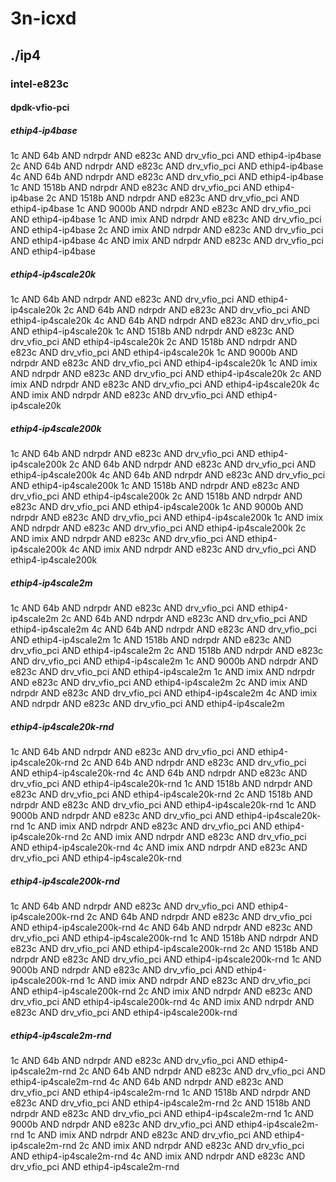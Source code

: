 # 3n-icxd
## ./ip4
### intel-e823c
#### dpdk-vfio-pci
##### ethip4-ip4base
1c AND 64b AND ndrpdr AND e823c AND drv_vfio_pci AND ethip4-ip4base
2c AND 64b AND ndrpdr AND e823c AND drv_vfio_pci AND ethip4-ip4base
4c AND 64b AND ndrpdr AND e823c AND drv_vfio_pci AND ethip4-ip4base
1c AND 1518b AND ndrpdr AND e823c AND drv_vfio_pci AND ethip4-ip4base
2c AND 1518b AND ndrpdr AND e823c AND drv_vfio_pci AND ethip4-ip4base
1c AND 9000b AND ndrpdr AND e823c AND drv_vfio_pci AND ethip4-ip4base
1c AND imix AND ndrpdr AND e823c AND drv_vfio_pci AND ethip4-ip4base
2c AND imix AND ndrpdr AND e823c AND drv_vfio_pci AND ethip4-ip4base
4c AND imix AND ndrpdr AND e823c AND drv_vfio_pci AND ethip4-ip4base
##### ethip4-ip4scale20k
1c AND 64b AND ndrpdr AND e823c AND drv_vfio_pci AND ethip4-ip4scale20k
2c AND 64b AND ndrpdr AND e823c AND drv_vfio_pci AND ethip4-ip4scale20k
4c AND 64b AND ndrpdr AND e823c AND drv_vfio_pci AND ethip4-ip4scale20k
1c AND 1518b AND ndrpdr AND e823c AND drv_vfio_pci AND ethip4-ip4scale20k
2c AND 1518b AND ndrpdr AND e823c AND drv_vfio_pci AND ethip4-ip4scale20k
1c AND 9000b AND ndrpdr AND e823c AND drv_vfio_pci AND ethip4-ip4scale20k
1c AND imix AND ndrpdr AND e823c AND drv_vfio_pci AND ethip4-ip4scale20k
2c AND imix AND ndrpdr AND e823c AND drv_vfio_pci AND ethip4-ip4scale20k
4c AND imix AND ndrpdr AND e823c AND drv_vfio_pci AND ethip4-ip4scale20k
##### ethip4-ip4scale200k
1c AND 64b AND ndrpdr AND e823c AND drv_vfio_pci AND ethip4-ip4scale200k
2c AND 64b AND ndrpdr AND e823c AND drv_vfio_pci AND ethip4-ip4scale200k
4c AND 64b AND ndrpdr AND e823c AND drv_vfio_pci AND ethip4-ip4scale200k
1c AND 1518b AND ndrpdr AND e823c AND drv_vfio_pci AND ethip4-ip4scale200k
2c AND 1518b AND ndrpdr AND e823c AND drv_vfio_pci AND ethip4-ip4scale200k
1c AND 9000b AND ndrpdr AND e823c AND drv_vfio_pci AND ethip4-ip4scale200k
1c AND imix AND ndrpdr AND e823c AND drv_vfio_pci AND ethip4-ip4scale200k
2c AND imix AND ndrpdr AND e823c AND drv_vfio_pci AND ethip4-ip4scale200k
4c AND imix AND ndrpdr AND e823c AND drv_vfio_pci AND ethip4-ip4scale200k
##### ethip4-ip4scale2m
1c AND 64b AND ndrpdr AND e823c AND drv_vfio_pci AND ethip4-ip4scale2m
2c AND 64b AND ndrpdr AND e823c AND drv_vfio_pci AND ethip4-ip4scale2m
4c AND 64b AND ndrpdr AND e823c AND drv_vfio_pci AND ethip4-ip4scale2m
1c AND 1518b AND ndrpdr AND e823c AND drv_vfio_pci AND ethip4-ip4scale2m
2c AND 1518b AND ndrpdr AND e823c AND drv_vfio_pci AND ethip4-ip4scale2m
1c AND 9000b AND ndrpdr AND e823c AND drv_vfio_pci AND ethip4-ip4scale2m
1c AND imix AND ndrpdr AND e823c AND drv_vfio_pci AND ethip4-ip4scale2m
2c AND imix AND ndrpdr AND e823c AND drv_vfio_pci AND ethip4-ip4scale2m
4c AND imix AND ndrpdr AND e823c AND drv_vfio_pci AND ethip4-ip4scale2m
##### ethip4-ip4scale20k-rnd
1c AND 64b AND ndrpdr AND e823c AND drv_vfio_pci AND ethip4-ip4scale20k-rnd
2c AND 64b AND ndrpdr AND e823c AND drv_vfio_pci AND ethip4-ip4scale20k-rnd
4c AND 64b AND ndrpdr AND e823c AND drv_vfio_pci AND ethip4-ip4scale20k-rnd
1c AND 1518b AND ndrpdr AND e823c AND drv_vfio_pci AND ethip4-ip4scale20k-rnd
2c AND 1518b AND ndrpdr AND e823c AND drv_vfio_pci AND ethip4-ip4scale20k-rnd
1c AND 9000b AND ndrpdr AND e823c AND drv_vfio_pci AND ethip4-ip4scale20k-rnd
1c AND imix AND ndrpdr AND e823c AND drv_vfio_pci AND ethip4-ip4scale20k-rnd
2c AND imix AND ndrpdr AND e823c AND drv_vfio_pci AND ethip4-ip4scale20k-rnd
4c AND imix AND ndrpdr AND e823c AND drv_vfio_pci AND ethip4-ip4scale20k-rnd
##### ethip4-ip4scale200k-rnd
1c AND 64b AND ndrpdr AND e823c AND drv_vfio_pci AND ethip4-ip4scale200k-rnd
2c AND 64b AND ndrpdr AND e823c AND drv_vfio_pci AND ethip4-ip4scale200k-rnd
4c AND 64b AND ndrpdr AND e823c AND drv_vfio_pci AND ethip4-ip4scale200k-rnd
1c AND 1518b AND ndrpdr AND e823c AND drv_vfio_pci AND ethip4-ip4scale200k-rnd
2c AND 1518b AND ndrpdr AND e823c AND drv_vfio_pci AND ethip4-ip4scale200k-rnd
1c AND 9000b AND ndrpdr AND e823c AND drv_vfio_pci AND ethip4-ip4scale200k-rnd
1c AND imix AND ndrpdr AND e823c AND drv_vfio_pci AND ethip4-ip4scale200k-rnd
2c AND imix AND ndrpdr AND e823c AND drv_vfio_pci AND ethip4-ip4scale200k-rnd
4c AND imix AND ndrpdr AND e823c AND drv_vfio_pci AND ethip4-ip4scale200k-rnd
##### ethip4-ip4scale2m-rnd
1c AND 64b AND ndrpdr AND e823c AND drv_vfio_pci AND ethip4-ip4scale2m-rnd
2c AND 64b AND ndrpdr AND e823c AND drv_vfio_pci AND ethip4-ip4scale2m-rnd
4c AND 64b AND ndrpdr AND e823c AND drv_vfio_pci AND ethip4-ip4scale2m-rnd
1c AND 1518b AND ndrpdr AND e823c AND drv_vfio_pci AND ethip4-ip4scale2m-rnd
2c AND 1518b AND ndrpdr AND e823c AND drv_vfio_pci AND ethip4-ip4scale2m-rnd
1c AND 9000b AND ndrpdr AND e823c AND drv_vfio_pci AND ethip4-ip4scale2m-rnd
1c AND imix AND ndrpdr AND e823c AND drv_vfio_pci AND ethip4-ip4scale2m-rnd
2c AND imix AND ndrpdr AND e823c AND drv_vfio_pci AND ethip4-ip4scale2m-rnd
4c AND imix AND ndrpdr AND e823c AND drv_vfio_pci AND ethip4-ip4scale2m-rnd